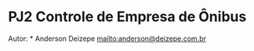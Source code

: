 # PJ2 Controle de Empresa de Ônibus

Autor: 
    * Anderson Deizepe <mailto:anderson@deizepe.com.br>